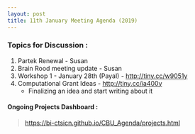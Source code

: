 ```yaml
---
layout: post
title: 11th January Meeting Agenda (2019)
---
```

### Topics for Discussion :
1. Partek Renewal - Susan
2. Brain Rood meeting update - Susan
3. Workshop 1 - January 28th (Payal) - http://tiny.cc/w9051y
4. Computational Grant Ideas -  http://tiny.cc/ia400y
    - Finalizing an idea and start writing about it
 
#### Ongoing Projects Dashboard :

> https://bi-ctsicn.github.io/CBU_Agenda/projects.html
